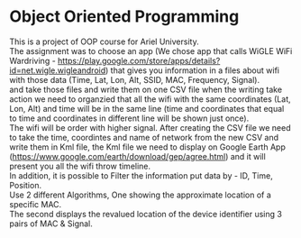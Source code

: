 # Object Oriented Programming
This is a project of OOP course for Ariel University.<br />
The assignment was to choose an app (We chose app that calls WiGLE WiFi Wardriving - https://play.google.com/store/apps/details?id=net.wigle.wigleandroid) that gives you information in a files about wifi with those data (Time, Lat, Lon, Alt, SSID, MAC, Frequency, Signal).<br />
and take those files and write them on one CSV file when the writing take action we need to organzied that all the wifi with the same coordinates (Lat, Lon, Alt) and time will be in the same line (time and coordinates that equal to time and coordinates in different line will be shown just once).<br />
The wifi will be order with higher signal. After creating the CSV file we need to take the time, coordintes and name of network from the new CSV and write them in Kml file, the Kml file we need to display on Google Earth App (https://www.google.com/earth/download/gep/agree.html) and it will present you all the wifi throw timeline.<br />
In addition, it is possible to Filter the information put data by - ID, Time, Position.<br />
Use 2 different Algorithms, One showing the approximate location of a specific MAC.<br />
The second displays the revalued location of the device identifier using 3 pairs of MAC & Signal.<br />
